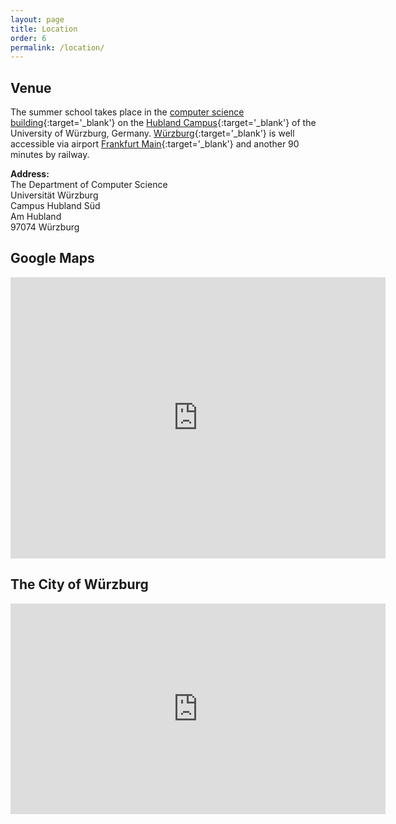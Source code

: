 ```yaml
---
layout: page
title: Location
order: 6
permalink: /location/
---
```


## Venue

The summer school takes place in the [computer science building](http://www.mathematik-informatik.uni-wuerzburg.de/en/sonstiges/directions_maps/faculty_of_mathematics_and_computer_science/computer_science_building/){:target='_blank'} on the [Hubland Campus](http://www.mathematik-informatik.uni-wuerzburg.de/en/sonstiges/directions_maps/map_campus_hubland/){:target='_blank'} of the University of W&uuml;rzburg, Germany. [W&uuml;rzburg](http://www.mathematik-informatik.uni-wuerzburg.de/en/sonstiges/directions_maps/map_wuerzburg/){:target='_blank'} is well accessible via airport [Frankfurt Main](http://www.mathematik-informatik.uni-wuerzburg.de/en/sonstiges/directions_maps/map_germany/){:target='_blank'} and another 90 minutes by railway. 

**Address:**  
The Department of Computer Science  
Universität W&uuml;rzburg  
Campus Hubland S&uuml;d  
Am Hubland  
97074 W&uuml;rzburg  

## Google Maps

<iframe src="https://www.google.com/maps/embed?pb=!1m18!1m12!1m3!1d1288.1261391984376!2d9.9735263370636!3d49.78132057982641!2m3!1f0!2f0!3f0!3m2!1i1024!2i768!4f13.1!3m3!1m2!1s0x0000000000000000%3A0x0d9f5fae90842de5!2sInstitut+f%C3%BCr+Informatik!5e0!3m2!1sde!2sde!4v1436863377790" width="600" height="450" frameborder="0" style="border:0" allowfullscreen></iframe>

## The City of W&uuml;rzburg

<iframe width="600" height="337" src="https://www.youtube.com/embed/5rLWouLpHE8?iv_load_policy=3" frameborder="0" allowfullscreen></iframe>


